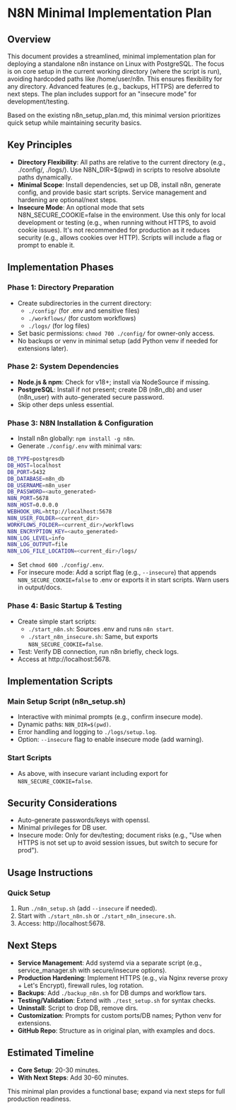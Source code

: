 # N8N Minimal Implementation Plan

## Overview
This document provides a streamlined, minimal implementation plan for deploying a standalone n8n instance on Linux with PostgreSQL. The focus is on core setup in the current working directory (where the script is run), avoiding hardcoded paths like /home/user/n8n. This ensures flexibility for any directory. Advanced features (e.g., backups, HTTPS) are deferred to next steps. The plan includes support for an "insecure mode" for development/testing.

Based on the existing n8n_setup_plan.md, this minimal version prioritizes quick setup while maintaining security basics.

## Key Principles
- **Directory Flexibility**: All paths are relative to the current directory (e.g., ./config/, ./logs/). Use N8N_DIR=$(pwd) in scripts to resolve absolute paths dynamically.
- **Minimal Scope**: Install dependencies, set up DB, install n8n, generate config, and provide basic start scripts. Service management and hardening are optional/next steps.
- **Insecure Mode**: An optional mode that sets N8N_SECURE_COOKIE=false in the environment. Use this only for local development or testing (e.g., when running without HTTPS, to avoid cookie issues). It's not recommended for production as it reduces security (e.g., allows cookies over HTTP). Scripts will include a flag or prompt to enable it.

## Implementation Phases

### Phase 1: Directory Preparation
- Create subdirectories in the current directory:
  - `./config/` (for .env and sensitive files)
  - `./workflows/` (for custom workflows)
  - `./logs/` (for log files)
- Set basic permissions: `chmod 700 ./config/` for owner-only access.
- No backups or venv in minimal setup (add Python venv if needed for extensions later).

### Phase 2: System Dependencies
- **Node.js & npm**: Check for v18+; install via NodeSource if missing.
- **PostgreSQL**: Install if not present; create DB (n8n_db) and user (n8n_user) with auto-generated secure password.
- Skip other deps unless essential.

### Phase 3: N8N Installation & Configuration
- Install n8n globally: `npm install -g n8n`.
- Generate `./config/.env` with minimal vars:
```bash
DB_TYPE=postgresdb
DB_HOST=localhost
DB_PORT=5432
DB_DATABASE=n8n_db
DB_USERNAME=n8n_user
DB_PASSWORD=<auto_generated>
N8N_PORT=5678
N8N_HOST=0.0.0.0
WEBHOOK_URL=http://localhost:5678
N8N_USER_FOLDER=<current_dir>
WORKFLOWS_FOLDER=<current_dir>/workflows
N8N_ENCRYPTION_KEY=<auto_generated>
N8N_LOG_LEVEL=info
N8N_LOG_OUTPUT=file
N8N_LOG_FILE_LOCATION=<current_dir>/logs/
```
- Set `chmod 600 ./config/.env`.
- For insecure mode: Add a script flag (e.g., `--insecure`) that appends `N8N_SECURE_COOKIE=false` to .env or exports it in start scripts. Warn users in output/docs.

### Phase 4: Basic Startup & Testing
- Create simple start scripts:
  - `./start_n8n.sh`: Sources .env and runs `n8n start`.
  - `./start_n8n_insecure.sh`: Same, but exports `N8N_SECURE_COOKIE=false`.
- Test: Verify DB connection, run n8n briefly, check logs.
- Access at http://localhost:5678.

## Implementation Scripts

### Main Setup Script (n8n_setup.sh)
- Interactive with minimal prompts (e.g., confirm insecure mode).
- Dynamic paths: `N8N_DIR=$(pwd)`.
- Error handling and logging to `./logs/setup.log`.
- Option: `--insecure` flag to enable insecure mode (add warning).

### Start Scripts
- As above, with insecure variant including export for `N8N_SECURE_COOKIE=false`.

## Security Considerations
- Auto-generate passwords/keys with openssl.
- Minimal privileges for DB user.
- Insecure mode: Only for dev/testing; document risks (e.g., "Use when HTTPS is not set up to avoid session issues, but switch to secure for prod").

## Usage Instructions

### Quick Setup
1. Run `./n8n_setup.sh` (add `--insecure` if needed).
2. Start with `./start_n8n.sh` or `./start_n8n_insecure.sh`.
3. Access: http://localhost:5678.

## Next Steps
- **Service Management**: Add systemd via a separate script (e.g., service_manager.sh with secure/insecure options).
- **Production Hardening**: Implement HTTPS (e.g., via Nginx reverse proxy + Let's Encrypt), firewall rules, log rotation.
- **Backups**: Add `./backup_n8n.sh` for DB dumps and workflow tars.
- **Testing/Validation**: Extend with `./test_setup.sh` for syntax checks.
- **Uninstall**: Script to drop DB, remove dirs.
- **Customization**: Prompts for custom ports/DB names; Python venv for extensions.
- **GitHub Repo**: Structure as in original plan, with examples and docs.

## Estimated Timeline
- **Core Setup**: 20-30 minutes.
- **With Next Steps**: Add 30-60 minutes.

This minimal plan provides a functional base; expand via next steps for full production readiness.
